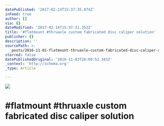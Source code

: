 ```yaml
---
datePublished: '2017-02-14T15:37:35.074Z'
inFeed: true
author: []
via: {}
dateModified: '2017-02-14T15:37:31.352Z'
title: '#flatmount #thruaxle custom fabricated disc caliper solution'
publisher: {}
description: ''
sourcePath: >-
  _posts/2016-11-01-flatmount-thruaxle-custom-fabricated-disc-caliper-solution.md
starred: false
datePublishedOriginal: '2016-11-03T20:09:52.383Z'
_context: 'http://schema.org'
_type: Article

---
```

![](https://the-grid-user-content.s3-us-west-2.amazonaws.com/9344b838-5737-442e-b658-96eb08385676.jpg)

# \#flatmount \#thruaxle custom fabricated disc caliper solution